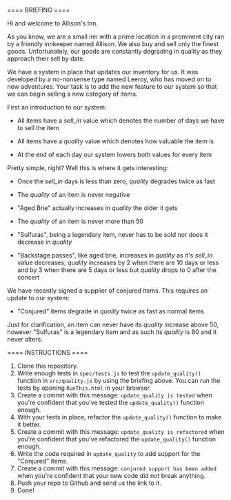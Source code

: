 ==== BRIEFING ====

Hi and welcome to Allison's Inn.

As you know, we are a small inn with a prime location in a prominent city ran
by a friendly innkeeper named Allison.  We also buy and sell only the finest
goods. Unfortunately, our goods are constantly degrading in quality as they
approach their sell by date.

We have a system in place that updates our inventory for us. It was developed
by a no-nonsense type named Leeroy, who has moved on to new adventures. Your
task is to add the new feature to our system so that we can begin selling a
new category of items.

First an introduction to our system:

  - All items have a *sell_in* value which denotes the number of days we have to
    sell the item

  - All items have a *quality* value which denotes how valuable the item is

  - At the end of each day our system lowers both values for every item

Pretty simple, right? Well this is where it gets interesting:

  - Once the *sell_in* days is less than zero, *quality* degrades twice as fast

  - The *quality* of an item is never negative

  - "Aged Brie" actually increases in *quality* the older it gets

  - The *quality* of an item is never more than 50

  - "Sulfuras", being a legendary item, never has to be sold nor does it
    decrease in *quality*

  - "Backstage passes", like aged brie, increases in *quality* as it's *sell_in*
    value decreases; *quality* increases by 2 when there are 10 days or less
    and by 3 when there are 5 days or less but *quality* drops to 0 after the
    concert

We have recently signed a supplier of conjured items. This requires an update
to our system:

  - "Conjured" items degrade in *quality* twice as fast as normal items

Just for clarification, an item can never have its *quality* increase above 50,
however "Sulfuras" is a legendary item and as such its *quality* is 80 and it
never alters.

==== INSTRUCTIONS ====

1. Clone this repository.
2. Write enough tests in `spec/tests.js` to test the `update_quality()` function in `src/quality.js` by using the briefing above. You can run the tests by opening `RunThis.html` in your browser.
3. Create a commit with this message: `update_quality is tested` when you're confident that you've tested the `update_quality()` function enough.
4. With your tests in place, refactor the `update_quality()` function to make it better.
5. Create a commit with this message: `update_quality is refactored` when you're confident that you've refactored the `update_quality()` function enough.
6. Write the code required in `update_quality` to add support for the "Conjured" items.
7. Create a commit with this message: `conjured support has been added` when you're confident that your new code did not break anything.
8. Push your repo to Github and send us the link to it.
9. Done!


